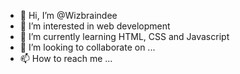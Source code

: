 - 👋 Hi, I’m @Wizbraindee
- 👀 I’m interested in web development
- 🌱 I’m currently learning HTML, CSS and Javascript
- 💞️ I’m looking to collaborate on ...
- 📫 How to reach me ...

<!---
Wizbraindee/Wizbraindee is a ✨ special ✨ repository because its `README.md` (this file) appears on your GitHub profile.
You can click the Preview link to take a look at your changes.
--->
